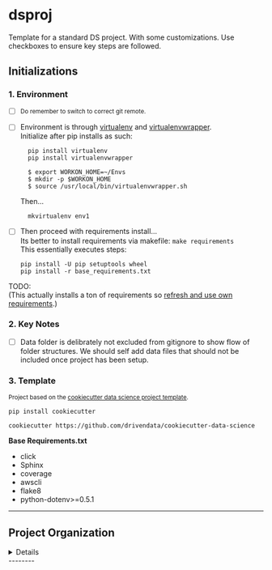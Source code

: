 dsproj
==============================

Template for a standard DS project. With some customizations.
Use checkboxes to ensure key steps are followed.


## Initializations

### 1. Environment
- [ ] <small>Do remember to switch to correct git remote.</small>  

- [ ] Environment is through [virtualenv](https://virtualenv.pypa.io/en/latest/) and [virtualenvwrapper](https://virtualenvwrapper.readthedocs.io/en/latest/).  
Initialize after pip installs as such:  

        pip install virtualenv
        pip install virtualenvwrapper

        $ export WORKON_HOME=~/Envs
        $ mkdir -p $WORKON_HOME
        $ source /usr/local/bin/virtualenvwrapper.sh


    Then...

        mkvirtualenv env1


- [ ] Then proceed with requirements install...  
Its better to install requirements via makefile: `make requirements`  
This essentially executes steps:  

    `pip install -U pip setuptools wheel`  
    `pip install -r base_requirements.txt` 

TODO:  
(This actually installs a ton of requirements so <u>refresh and use own requirements</u>.)


### 2. Key Notes

- [ ] Data folder is delibrately not excluded from gitignore to show flow of folder structures.
We should self add data files that should not be included once project has been setup.  


### 3. Template
<p><small>Project based on the <a target="_blank" href="https://drivendata.github.io/cookiecutter-data-science/">cookiecutter data science project template</a>.</small></p>  

`pip install cookiecutter`  

`cookiecutter https://github.com/drivendata/cookiecutter-data-science`

**Base Requirements.txt**  
- click
- Sphinx
- coverage
- awscli
- flake8
- python-dotenv>=0.5.1

---


Project Organization
------------
<details>

    ├── LICENSE
    ├── Makefile           <- Makefile with commands like `make data` or `make train`
    ├── README.md          <- The top-level README for developers using this project.
    ├── data
    │   ├── external       <- Data from third party sources.
    │   ├── interim        <- Intermediate data that has been transformed.
    │   ├── processed      <- The final, canonical data sets for modeling.
    │   └── raw            <- The original, immutable data dump.
    │
    ├── docs               <- A default Sphinx project; see sphinx-doc.org for details
    │
    ├── models             <- Trained and serialized models, model predictions, or model summaries
    │
    ├── notebooks          <- Jupyter notebooks. Naming convention is a number (for ordering),
    │                         the creator's initials, and a short `-` delimited description, e.g.
    │                         `1.0-jqp-initial-data-exploration`.
    │
    ├── references         <- Data dictionaries, manuals, and all other explanatory materials.
    │
    ├── reports            <- Generated analysis as HTML, PDF, LaTeX, etc.
    │   └── figures        <- Generated graphics and figures to be used in reporting
    │
    ├── requirements.txt   <- The requirements file for reproducing the analysis environment, e.g.
    │                         generated with `pip freeze > requirements.txt`
    │
    ├── setup.py           <- makes project pip installable (pip install -e .) so src can be imported
    ├── src                <- Source code for use in this project.
    │   ├── __init__.py    <- Makes src a Python module
    │   │
    │   ├── data           <- Scripts to download or generate data
    │   │   └── make_dataset.py
    │   │
    │   ├── features       <- Scripts to turn raw data into features for modeling
    │   │   └── build_features.py
    │   │
    │   ├── models         <- Scripts to train models and then use trained models to make
    │   │   │                 predictions
    │   │   ├── predict_model.py
    │   │   └── train_model.py
    │   │
    │   └── visualization  <- Scripts to create exploratory and results oriented visualizations
    │       └── visualize.py
    │
    └── tox.ini            <- tox file with settings for running tox; see tox.testrun.org

</details>
--------

